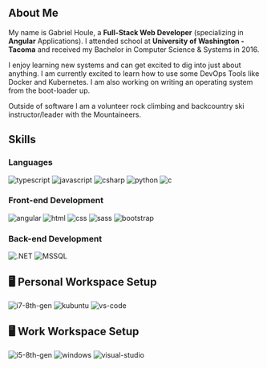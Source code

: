 ## About Me

My name is Gabriel Houle, a **Full-Stack Web Developer** (specializing in **Angular** Applications). I attended school at **University of Washington - Tacoma** and received my Bachelor in Computer Science & Systems in 2016.

I enjoy learning new systems and can get excited to dig into just about anything. I am currently excited to learn how to use some DevOps Tools like Docker and Kubernetes. I am also working on writing an operating system from the boot-loader up.

Outside of software I am a volunteer rock climbing and backcountry ski instructor/leader with the Mountaineers.

## Skills

### Languages

![typescript](https://img.shields.io/badge/TypeScript-3178C6?style=for-the-badge&logo=typescript&logoColor=white)
![javascript](https://img.shields.io/badge/JavaScript-323330?style=for-the-badge&logo=javascript&logoColor=F7DF1E)
![csharp](https://img.shields.io/badge/CSharp-239120?style=for-the-badge&logo=csharp&logoColor=white)
![python](https://img.shields.io/badge/Python-3776AB?style=for-the-badge&logo=python&logoColor=white)
![c](https://img.shields.io/badge/C-A8B9CC?style=for-the-badge&logo=c&logoColor=white)

### Front-end Development

![angular](https://img.shields.io/badge/Angular-563D7C?style=for-the-badge&logo=angular&logoColor=white)
![html](https://img.shields.io/badge/HTML5-E34F26?style=for-the-badge&logo=html5&logoColor=white)
![css](https://img.shields.io/badge/CSS3-1572B6?style=for-the-badge&logo=css3&logoColor=white)
![sass](https://img.shields.io/badge/SASS-CC6699?style=for-the-badge&logo=sass&logoColor=white)
![bootstrap](https://img.shields.io/badge/Bootstrap-563D7C?style=for-the-badge&logo=bootstrap&logoColor=white)

### Back-end Development

![.NET](https://img.shields.io/badge/.NET-512BD4?style=for-the-badge&logo=.net&logoColor=white)
![MSSQL](https://img.shields.io/badge/Microsoft_SQL_Server-CC2927?style=for-the-badge&logo=microsoftsqlserver&logoColor=white)

## 🖥️ Personal Workspace Setup

![i7-8th-gen](https://img.shields.io/badge/Intel-Core_i7_8th-0071C5?style=for-the-badge&logo=intel&logoColor=white)
![kubuntu](https://img.shields.io/badge/Kubuntu-0079C1?style=for-the-badge&logo=kubuntu&logoColor=white)
![vs-code](https://img.shields.io/badge/VS_Code-007ACC?style=for-the-badge&logo=Visual-Studio-Code&logoColor=white)

## 🖥️ Work Workspace Setup

![i5-8th-gen](https://img.shields.io/badge/Intel-Core_i5_8th-0071C5?style=for-the-badge&logo=intel&logoColor=white)
![windows](https://img.shields.io/badge/Windows_10-0078D6?style=for-the-badge&logo=windows&logoColor=white)
![visual-studio](https://img.shields.io/badge/VisualStudio-5C2D91?style=for-the-badge&logo=Visual-Studio&logoColor=white)
